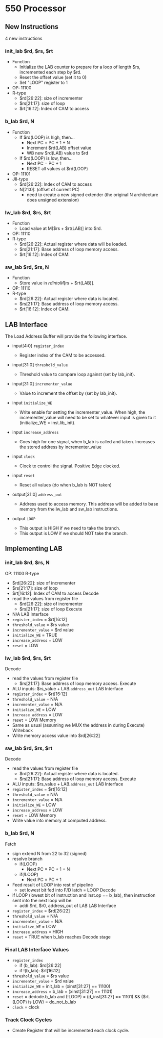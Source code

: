 # 550 Processor

## New Instructions
4 new instructions
### init_lab $rd, $rs, $rt
- Function
	- Initialize the LAB counter to prepare for a loop of length $rs, incremented each step by $rd.
	- Reset the offset value (set it to 0)
	- Set "LOOP" register to 1
- OP: 11100
- R-type 
	- $rd[26:22]: size of incrementer
	- $rs[21:17]: size of loop 
	- $rt[16:12]: Index of CAM to access

### b_lab $rd, N
- Function
	- If $rd(LOOP) is high, then... 
		- Next PC = PC + 1 + N
		- Increment $rd(LAB) offset value
		- WB new $rd(LAB) value to $rd
	- If $rd(LOOP) is low, then...
		- Next PC = PC + 1
		- RESET all values at $rd(LOOP)
- OP: 11101
- JII-type
	- $rd[26:22]: Index of CAM to access
	- N[21:0]: (offset of current PC)
		- need to create a new signed extender (the original N architecture does unsigned extension)


### lw_lab $rd, $rs, $rt
- Function
	- Load value at M[$rs + $rt(LAB)] into $rd.
- OP: 11110
- R-type
	- $rd[26:22]: Actual register where data will be loaded.
	- $rs[21:17]: Base address of loop memory access.
	- $rt[16:12]: Index of CAM.

### sw_lab $rd, $rs, N
- Function
	- Store value in $rd into M[$rs + $rt(LAB)].
- OP: 11110
- R-type
	- $rd[26:22]: Actual register where data is located.
	- $rs[21:17]: Base address of loop memory access.
	- $rt[16:12]: Index of CAM.

## LAB Interface
The Load Address Buffer will provide the following interface.

- input[4:0] `register_index`
	- Register index of the CAM to be accessed.

- input[31:0] `threshold_value`
	- Threshold value to compare loop against (set by lab_init).

- input[31:0] `incrementer_value`
	- Value to increment the offset by (set by lab_init).

- input `initialize_WE`
	- Write enable for setting the incrementer_value. When high, the incrementer_value will need to be set to whatever input is given to it (initialize_WE = inst.lib_init).

- input `increase_address`
	- Goes high for one signal, when b_lab is called and taken. Increases the stored address by incrementer_value

- input `clock`
	- Clock to control the signal. Positive Edge clocked.

- input `reset`
	- Reset all values (do when b_lab is NOT taken)

- output[31:0] `address_out`
	- Address used to access memory. This address will be added to base memory from the lw_lab and sw_lab instructions.

- output `LOOP`
	- This output is HIGH if we need to take the branch.
	- This output is LOW if we should NOT take the branch.



## Implementing LAB

### init_lab $rd, $rs, N
OP: 11100
R-type 
- $rd[26:22]: size of incrementer
- $rs[21:17]: size of loop 
- $rt[16:12]: Index of CAM to access
Decode
- read the values from register file
	- $rd[26:22]: size of incrementer
	- $rs[21:17]: size of loop 
Execute
- N/A
LAB Interface
- `register_index` = $rt[16:12]
- `threshold_value` = $rs value
- `incrementer_value` = $rd value
- `initialize_WE` = TRUE
- `increase_address` = LOW
- `reset` = LOW

### lw_lab $rd, $rs, $rt
Decode
- read the values from register file
	- $rs[21:17]: Base address of loop memory access.
Execute
- ALU inputs: $rs_value + LAB.`address_out`
LAB Interface
- `register_index` = $rt[16:12]
- `threshold_value` = N/A
- `incrementer_value` = N/A
- `initialize_WE` = LOW
- `increase_address` = LOW
- `reset` = LOW
Memory
- Same as usual (assuming we MUX the address in during Execute)
Writeback
- Write memory access value into $rd[26:22]

### sw_lab $rd, $rs, $rt
Decode
- read the values from register file
	- $rd[26:22]: Actual register where data is located.
	- $rs[21:17]: Base address of loop memory access.
Execute
- ALU inputs: $rs_value + LAB.`address_out`
LAB Interface
- `register_index` = $rt[16:12]
- `threshold_value` = N/A
- `incrementer_value` = N/A
- `initialize_WE` = LOW
- `increase_address` = LOW
- `reset` = LOW
Memory
- Write value into memory at computed address.

### b_lab $rd, N
Fetch
- sign extend N from 22 to 32 (signed)
- resolve branch
	- if(LOOP) 
		- Next PC = PC + 1 + N
	- if(!LOOP)
		- Next PC = PC + 1
- Feed result of LOOP into rest of pipeline
	- set lowest bit fed into F/D latch = LOOP
Decode
- if LOOP (lowest bit of instruction and inst.op == b_lab), then instruction sent into the next loop will be:
	- addi $rd, $r0, address_out of LAB
LAB Interface
- `register_index` = $rd[26:22]
- `threshold_value` = N/A
- `incrementer_value` = N/A
- `initialize_WE` = LOW
- `increase_address` = HIGH
- `reset` = TRUE when b_lab reaches Decode stage


### Final LAB Interface Values
- `register_index`
	- if (b_lab): $rd[26:22]
	- if !(b_lab): $rt[16:12] 
- `threshold_value` = $rs value
- `incrementer_value` = $rd value
- `initialize_WE` = init_lab = (xinst[31:27] == 11100)
- `increase_address` = b_lab = (xinst[31:27] == 11101)
- `reset` = dedode.b_lab and (!LOOP) = (d_inst[31:27] == 11101) && ($rt.(LOOP) is LOW) = do_not_b_lab
- `clock` = clock



### Track Clock Cycles
- Create Register that will be incremented each clock cycle.


